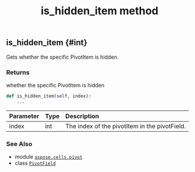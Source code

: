 ﻿---
title: is_hidden_item method
second_title: Aspose.Cells for Python via .NET API References
description: 
type: docs
weight: 130
url: /aspose.cells.pivot/pivotfield/is_hidden_item/
is_root: false
---

## is_hidden_item {#int}

Gets whether the specific PivotItem is hidden.


### Returns 


whether the specific PivotItem is hidden


```python
def is_hidden_item(self, index):
    ...
```


| Parameter | Type | Description |
| :- | :- | :- |
| index | int | The index of the pivotItem in the pivotField. |



### See Also
* module [`aspose.cells.pivot`](../../)
* class [`PivotField`](/cells/python-net/aspose.cells.pivot/pivotfield)
